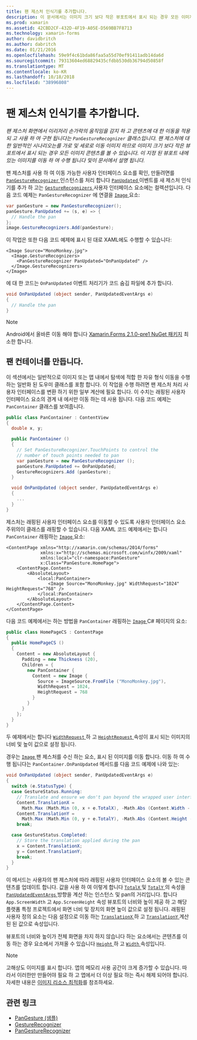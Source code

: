 ```yaml
---
title: 팬 제스처 인식기를 추가합니다.
description: 이 문서에서는 이미지 크기 보다 작은 뷰포트에서 표시 되는 경우 모든 이미지 콘텐츠를 볼 수 있습니다 가로로 이동 제스처를 사용 하 여 이미지를 세로로 이동 하는 방법을 설명 합니다.
ms.prod: xamarin
ms.assetid: 42CBD2CF-432D-4F19-A05E-D569BB7F8713
ms.technology: xamarin-forms
author: davidbritch
ms.author: dabritch
ms.date: 01/21/2016
ms.openlocfilehash: 59e9f4c61bda86faa5a55d70ef91411adb14da6d
ms.sourcegitcommit: 79313604ed68829435cfdbb530db36794d50858f
ms.translationtype: MT
ms.contentlocale: ko-KR
ms.lasthandoff: 10/18/2018
ms.locfileid: "38996808"
---
```

# <a name="adding-a-pan-gesture-recognizer"></a>팬 제스처 인식기를 추가합니다.

_팬 제스처 화면에서 이리저리 손가락의 움직임을 감지 하 고 콘텐츠에 대 한 이동을 적용 되 고 사용 하 여 구현 됩니다는 `PanGestureRecognizer` 클래스입니다. 팬 제스처에 대 한 일반적인 시나리오는를 가로 및 세로로 이동 이미지 하므로 이미지 크기 보다 작은 뷰포트에서 표시 되는 경우 모든 이미지 콘텐츠를 볼 수 있습니다. 이 지정 된 뷰포트 내에 있는 이미지를 이동 하 여 수행 됩니다 및이 문서에서 설명 됩니다._

팬 제스처를 사용 하 여 이동 가능한 사용자 인터페이스 요소를 확인, 만들려면를 [ `PanGestureRecognizer` ](xref:Xamarin.Forms.PanGestureRecognizer) 인스턴스를 처리 합니다 [ `PanUpdated` ](xref:Xamarin.Forms.PanGestureRecognizer.PanUpdated) 이벤트를 새 제스처 인식기를 추가 하 고는 [ `GestureRecognizers` ](xref:Xamarin.Forms.View.GestureRecognizers) 사용자 인터페이스 요소에는 컬렉션입니다. 다음 코드 예제는 `PanGestureRecognizer` 에 연결을 [ `Image` ](xref:Xamarin.Forms.Image) 요소:

```csharp
var panGesture = new PanGestureRecognizer();
panGesture.PanUpdated += (s, e) => {
  // Handle the pan
};
image.GestureRecognizers.Add(panGesture);
```

이 작업은 또한 다음 코드 예제에 표시 된 대로 XAML에도 수행할 수 있습니다:

```xaml
<Image Source="MonoMonkey.jpg">
  <Image.GestureRecognizers>
    <PanGestureRecognizer PanUpdated="OnPanUpdated" />
  </Image.GestureRecognizers>
</Image>
```

에 대 한 코드는 `OnPanUpdated` 이벤트 처리기가 코드 숨김 파일에 추가 합니다.

```csharp
void OnPanUpdated (object sender, PanUpdatedEventArgs e)
{
  // Handle the pan
}
```

> [!NOTE]
> Android에서 올바른 이동 해야 합니다 [Xamarin.Forms 2.1.0-pre1 NuGet 패키지](https://www.nuget.org/packages/Xamarin.Forms/2.1.0.6501-pre1) 최소한 합니다.

## <a name="creating-a-pan-container"></a>팬 컨테이너를 만듭니다.

이 섹션에서는 일반적으로 이미지 또는 맵 내에서 탐색에 적합 한 자유 형식 이동을 수행 하는 일반화 된 도우미 클래스를 포함 합니다. 이 작업을 수행 하려면 팬 제스처 처리 사용자 인터페이스를 변환 하기 위한 일부 계산에 필요 합니다. 이 수치는 래핑된 사용자 인터페이스 요소의 경계 내 에서만 이동 하는 데 사용 됩니다. 다음 코드 예제는 `PanContainer` 클래스를 보여줍니다.

```csharp
public class PanContainer : ContentView
{
  double x, y;

  public PanContainer ()
  {
    // Set PanGestureRecognizer.TouchPoints to control the
    // number of touch points needed to pan
    var panGesture = new PanGestureRecognizer ();
    panGesture.PanUpdated += OnPanUpdated;
    GestureRecognizers.Add (panGesture);
  }

  void OnPanUpdated (object sender, PanUpdatedEventArgs e)
  {
    ...
  }
}
```

제스처는 래핑된 사용자 인터페이스 요소를 이동할 수 있도록 사용자 인터페이스 요소 주위의이 클래스를 래핑할 수 있습니다. 다음 XAML 코드 예제에서는 합니다 `PanContainer` 래핑하는 [ `Image` ](xref:Xamarin.Forms.Image) 요소:

```xaml
<ContentPage xmlns="http://xamarin.com/schemas/2014/forms"
             xmlns:x="http://schemas.microsoft.com/winfx/2009/xaml"
             xmlns:local="clr-namespace:PanGesture"
             x:Class="PanGesture.HomePage">
    <ContentPage.Content>
        <AbsoluteLayout>
            <local:PanContainer>
                <Image Source="MonoMonkey.jpg" WidthRequest="1024" HeightRequest="768" />
            </local:PanContainer>
        </AbsoluteLayout>
    </ContentPage.Content>
</ContentPage>
```

다음 코드 예제에서는 하는 방법을 `PanContainer` 래핑하는 [ `Image` ](xref:Xamarin.Forms.Image) C# 페이지의 요소:

```csharp
public class HomePageCS : ContentPage
{
  public HomePageCS ()
  {
    Content = new AbsoluteLayout {
      Padding = new Thickness (20),
      Children = {
        new PanContainer {
          Content = new Image {
            Source = ImageSource.FromFile ("MonoMonkey.jpg"),
            WidthRequest = 1024,
            HeightRequest = 768
          }
        }
      }
    };
  }
}
```

두 예제에서는 합니다 [ `WidthRequest` ](xref:Xamarin.Forms.VisualElement.WidthRequest) 하 고 [ `HeightRequest` ](xref:Xamarin.Forms.VisualElement.HeightRequest) 속성이 표시 되는 이미지의 너비 및 높이 값으로 설정 됩니다.

경우는 [ `Image` ](xref:Xamarin.Forms.Image) 팬 제스처를 수신 하는 요소, 표시 된 이미지를 이동 합니다. 이동 하 여 수행 됩니다는 `PanContainer.OnPanUpdated` 메서드를 다음 코드 예제에 나와 있는:

```csharp
void OnPanUpdated (object sender, PanUpdatedEventArgs e)
{
  switch (e.StatusType) {
  case GestureStatus.Running:
    // Translate and ensure we don't pan beyond the wrapped user interface element bounds.
    Content.TranslationX =
      Math.Max (Math.Min (0, x + e.TotalX), -Math.Abs (Content.Width - App.ScreenWidth));
    Content.TranslationY =
      Math.Max (Math.Min (0, y + e.TotalY), -Math.Abs (Content.Height - App.ScreenHeight));
    break;

  case GestureStatus.Completed:
    // Store the translation applied during the pan
    x = Content.TranslationX;
    y = Content.TranslationY;
    break;
  }
}
```

이 메서드는 사용자의 팬 제스처에 따라 래핑된 사용자 인터페이스 요소의 볼 수 있는 콘텐츠를 업데이트 합니다. 값을 사용 하 여 이렇게 합니다 [ `TotalX` ](xref:Xamarin.Forms.PanUpdatedEventArgs.TotalX) 및 [ `TotalY` ](xref:Xamarin.Forms.PanUpdatedEventArgs.TotalY) 의 속성을 [ `PanUpdatedEventArgs` ](xref:Xamarin.Forms.PanUpdatedEventArgs) 방향을 계산 하는 인스턴스 및 pan의 거리입니다. 합니다 `App.ScreenWidth` 고 `App.ScreenHeight` 속성 뷰포트의 너비와 높이 제공 하 고 해당 플랫폼 특정 프로젝트에서 화면 너비 및 장치의 화면 높이 값으로 설정 됩니다. 래핑된 사용자 정의 요소는 다음 설정으로 이동 하는 [ `TranslationX` ](xref:Xamarin.Forms.VisualElement.TranslationX) 하 고 [ `TranslationY` ](xref:Xamarin.Forms.VisualElement.TranslationY) 계산된 된 값으로 속성입니다.

뷰포트의 너비와 높이가 전체 화면을 차지 하지 않습니다 하는 요소에서는 콘텐츠를 이동 하는 경우 요소에서 가져올 수 있습니다 [ `Height` ](xref:Xamarin.Forms.VisualElement.Height) 하 고 [ `Width` ](xref:Xamarin.Forms.VisualElement.Width) 속성입니다.

> [!NOTE]
> 고해상도 이미지를 표시 합니다. 앱의 메모리 사용 공간이 크게 증가할 수 있습니다. 따라서 이러한만 만들어야 필요 하 고 앱에서 더 이상 필요 하는 즉시 해제 되어야 합니다. 자세한 내용은 [이미지 리소스 최적화](~/xamarin-forms/deploy-test/performance.md#optimizeimages)를 참조하세요.

## <a name="related-links"></a>관련 링크

- [PanGesture (샘플)](https://developer.xamarin.com/samples/xamarin-forms/WorkingWithGestures/PanGesture/)
- [GestureRecognizer](xref:Xamarin.Forms.GestureRecognizer)
- [PanGestureRecognizer](xref:Xamarin.Forms.PanGestureRecognizer)
